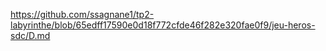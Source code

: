 https://github.com/ssagnane1/tp2-labyrinthe/blob/65edff17590e0d18f772cfde46f282e320fae0f9/jeu-heros-sdc/D.md

